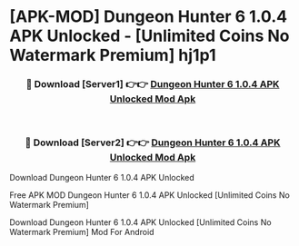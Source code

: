 # [APK-MOD] Dungeon Hunter 6 1.0.4 APK Unlocked - [Unlimited Coins No Watermark Premium] hj1p1



<div align="center">
<h3>🔴 Download [Server1] 👉👉 <a href="https://momento.my/?title=Dungeon_Hunter_6_1.0.4_APK_Unlocked">Dungeon Hunter 6 1.0.4 APK Unlocked Mod Apk</a></h3><br>

<h3>🔴 Download [Server2] 👉👉 <a href="https://momento.my/?title=Dungeon_Hunter_6_1.0.4_APK_Unlocked">Dungeon Hunter 6 1.0.4 APK Unlocked Mod Apk</a></h3>
</div>



Download Dungeon Hunter 6 1.0.4 APK Unlocked 

Free APK MOD Dungeon Hunter 6 1.0.4 APK Unlocked [Unlimited Coins No Watermark Premium]

Download Dungeon Hunter 6 1.0.4 APK Unlocked [Unlimited Coins No Watermark Premium] Mod For Android

